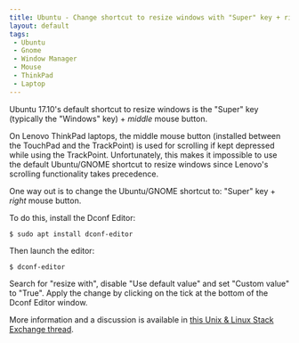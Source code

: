 ```yaml
---
title: Ubuntu - Change shortcut to resize windows with "Super" key + right mouse button
layout: default
tags:
 - Ubuntu
 - Gnome
 - Window Manager
 - Mouse
 - ThinkPad
 - Laptop
---
```


Ubuntu 17.10's default shortcut to resize windows is the "Super" key (typically the "Windows" key) + *middle* mouse button.

On Lenovo ThinkPad laptops, the middle mouse button (installed between the TouchPad and the TrackPoint) is used for scrolling if kept depressed while using the TrackPoint. Unfortunately, this makes it impossible to use the default Ubuntu/GNOME shortcut to resize windows since Lenovo's scrolling functionality takes precedence.

One way out is to change the Ubuntu/GNOME shortcut to: "Super" key + *right* mouse button.

To do this, install the Dconf Editor:
```shell
$ sudo apt install dconf-editor
```

Then launch the editor:
```shell
$ dconf-editor
```

Search for "resize with", disable "Use default value" and set "Custom value" to "True". Apply the change by clicking on the tick at the bottom of the Dconf Editor window.

More information and a discussion is available in [this Unix &amp; Linux Stack Exchange thread](https://unix.stackexchange.com/questions/28514/how-to-get-altright-mouse-to-resize-windows-again).

